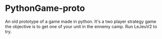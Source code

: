 # PythonGame-proto
An old prototype of a game made in python. It's a two player strategy game the objective is to get one of your unit in the ennemy camp. Run LeJeuV2 to try.
